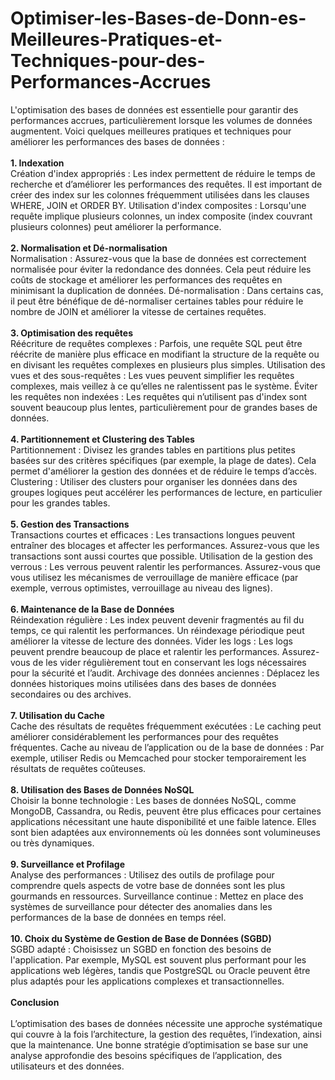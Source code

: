 # Optimiser-les-Bases-de-Donn-es-Meilleures-Pratiques-et-Techniques-pour-des-Performances-Accrues<br>
L'optimisation des bases de données est essentielle pour garantir des performances accrues, particulièrement lorsque les volumes de données augmentent. Voici quelques meilleures pratiques et techniques pour améliorer les performances des bases de données : <br><br>
**1. Indexation**<br>
Création d'index appropriés : Les index permettent de réduire le temps de recherche et d’améliorer les performances des requêtes. Il est important de créer des index sur les colonnes fréquemment utilisées dans les clauses WHERE, JOIN et ORDER BY.
Utilisation d'index composites : Lorsqu'une requête implique plusieurs colonnes, un index composite (index couvrant plusieurs colonnes) peut améliorer la performance.<br><br>
**2. Normalisation et Dé-normalisation**<br>
Normalisation : Assurez-vous que la base de données est correctement normalisée pour éviter la redondance des données. Cela peut réduire les coûts de stockage et améliorer les performances des requêtes en minimisant la duplication de données.
Dé-normalisation : Dans certains cas, il peut être bénéfique de dé-normaliser certaines tables pour réduire le nombre de JOIN et améliorer la vitesse de certaines requêtes.<br><br>
**3. Optimisation des requêtes**<br>
Réécriture de requêtes complexes : Parfois, une requête SQL peut être réécrite de manière plus efficace en modifiant la structure de la requête ou en divisant les requêtes complexes en plusieurs plus simples.
Utilisation des vues et des sous-requêtes : Les vues peuvent simplifier les requêtes complexes, mais veillez à ce qu’elles ne ralentissent pas le système.
Éviter les requêtes non indexées : Les requêtes qui n’utilisent pas d'index sont souvent beaucoup plus lentes, particulièrement pour de grandes bases de données.<br><br>
**4. Partitionnement et Clustering des Tables**<br>
Partitionnement : Divisez les grandes tables en partitions plus petites basées sur des critères spécifiques (par exemple, la plage de dates). Cela permet d'améliorer la gestion des données et de réduire le temps d’accès.
Clustering : Utiliser des clusters pour organiser les données dans des groupes logiques peut accélérer les performances de lecture, en particulier pour les grandes tables.<br><br>
**5. Gestion des Transactions**<br>
Transactions courtes et efficaces : Les transactions longues peuvent entraîner des blocages et affecter les performances. Assurez-vous que les transactions sont aussi courtes que possible.
Utilisation de la gestion des verrous : Les verrous peuvent ralentir les performances. Assurez-vous que vous utilisez les mécanismes de verrouillage de manière efficace (par exemple, verrous optimistes, verrouillage au niveau des lignes).<br><br>
**6. Maintenance de la Base de Données**<br>
Réindexation régulière : Les index peuvent devenir fragmentés au fil du temps, ce qui ralentit les performances. Un réindexage périodique peut améliorer la vitesse de lecture des données.
Vider les logs : Les logs peuvent prendre beaucoup de place et ralentir les performances. Assurez-vous de les vider régulièrement tout en conservant les logs nécessaires pour la sécurité et l’audit.
Archivage des données anciennes : Déplacez les données historiques moins utilisées dans des bases de données secondaires ou des archives.<br><br>
**7. Utilisation du Cache**<br>
Cache des résultats de requêtes fréquemment exécutées : Le caching peut améliorer considérablement les performances pour des requêtes fréquentes.
Cache au niveau de l’application ou de la base de données : Par exemple, utiliser Redis ou Memcached pour stocker temporairement les résultats de requêtes coûteuses.<br><br>
**8. Utilisation des Bases de Données NoSQL**<br>
Choisir la bonne technologie : Les bases de données NoSQL, comme MongoDB, Cassandra, ou Redis, peuvent être plus efficaces pour certaines applications nécessitant une haute disponibilité et une faible latence. Elles sont bien adaptées aux environnements où les données sont volumineuses ou très dynamiques.<br><br>
**9. Surveillance et Profilage**<br>
Analyse des performances : Utilisez des outils de profilage pour comprendre quels aspects de votre base de données sont les plus gourmands en ressources.
Surveillance continue : Mettez en place des systèmes de surveillance pour détecter des anomalies dans les performances de la base de données en temps réel.<br><br>
**10. Choix du Système de Gestion de Base de Données (SGBD)**<br>
SGBD adapté : Choisissez un SGBD en fonction des besoins de l'application. Par exemple, MySQL est souvent plus performant pour les applications web légères, tandis que PostgreSQL ou Oracle peuvent être plus adaptés pour les applications complexes et transactionnelles.<br><br>
**Conclusion**<br><br>
L’optimisation des bases de données nécessite une approche systématique qui couvre à la fois l’architecture, la gestion des requêtes, l’indexation, ainsi que la maintenance. Une bonne stratégie d’optimisation se base sur une analyse approfondie des besoins spécifiques de l’application, des utilisateurs et des données.<br>
